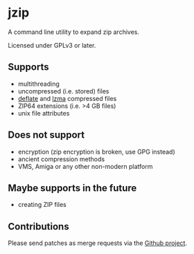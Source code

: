 # jzip

A command line utility to expand zip archives.

Licensed under GPLv3 or later.

## Supports

 - multithreading
 - uncompressed (i.e. stored) files
 - [deflate](http:zlib.net) and [lzma](http://7-zip.org/sdk.html) compressed files
 - ZIP64 extensions (i.e. >4 GB files)
 - unix file attributes

## Does not support

 - encryption (zip encryption is broken, use GPG instead)
 - ancient compression methods
 - VMS, Amiga or any other non-modern platform

## Maybe supports in the future

 - creating ZIP files

## Contributions

Please send patches as merge requests via the [Github project](https://github.com/jpakkane/jzip).
